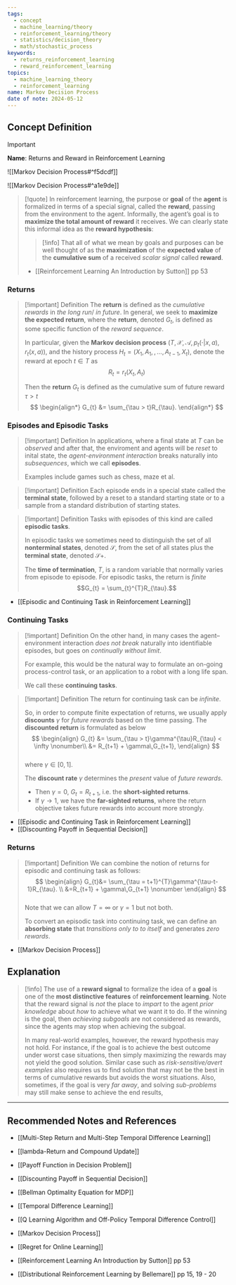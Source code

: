 ```yaml
---
tags:
  - concept
  - machine_learning/theory
  - reinforcement_learning/theory
  - statistics/decision_theory
  - math/stochastic_process
keywords:
  - returns_reinforcement_learning
  - reward_reinforcement_learning
topics:
  - machine_learning_theory
  - reinforcement_learning
name: Markov Decision Process
date of note: 2024-05-12
---
```


## Concept Definition

>[!important]
>**Name**: Returns and Reward in Reinforcement Learning

![[Markov Decision Process#^f5dcdf]]

![[Markov Decision Process#^a1e9de]]

>[!quote]
>In reinforcement learning, the purpose or **goal** of the **agent** is formalized in terms of a special signal, called the **reward**, passing from the environment to the agent. Informally, the agent’s goal is to **maximize the total amount of reward** it receives. We can clearly state this informal idea as the **reward hypothesis**:
>>[!info]
>>That all of what we mean by goals and purposes can be well thought of as the **maximization** of the **expected value** of the **cumulative sum** of a received *scalar signal* called **reward**.
>>
>- [[Reinforcement Learning An Introduction by Sutton]] pp 53

### Returns

>[!important] Definition
> The **return** is defined as the *cumulative rewards* in *the long run*/ *in future*. In general, we seek to **maximize the expected return**, where the **return**, denoted $G_t$, is defined as some specific function of the *reward sequence*.
> 
> In particular, given the **Markov decision process** $(T, \mathcal{X},\mathcal{A}, p_{t}(\cdot|x, a), r_{t}(x,a) )$,  and the history process $H_{t} = (X_{1}, A_{1}, \,{,}\ldots{,}\,A_{t-1}, X_{t})$, denote the reward at epoch $t\in T$ as $$R_{t} = r_{t}(X_{t}, A_{t})$$
> 
> Then the **return** $G_{t}$ is defined as the cumulative sum of future reward $\tau > t$
>$$  
> \begin{align*}
> G_{t} &= \sum_{\tau > t}R_{\tau}.
> \end{align*}
>$$
>


### Episodes and Episodic Tasks

>[!important] Definition
> In applications, where a final state at $T$ can be *observed* and after that, the enviroment and agents will be *reset* to inital state,  the *agent-environment interaction* breaks naturally into *subsequences*, which we call **episodes**. 
> 
> Examples include games such as chess, maze et al. 


>[!important] Definition
> Each episode ends in a special state called the **terminal state**, followed by a reset to a standard starting state or to a sample from a standard distribution of starting states. 


> [!important] Definition
> Tasks with episodes of this kind are called **episodic tasks**. 
> 
> In episodic tasks we sometimes need to distinguish the set of all **nonterminal states**, denoted $\mathcal{S}$, from the set of all states plus the **terminal state**, denoted $\mathcal{S}+$. 
> 
> The **time of termination**, $T$, is a random variable that normally varies from episode to episode. For episodic tasks,  the return is *finite* $$G_{t} = \sum_{t}^{T}R_{\tau}.$$

- [[Episodic and Continuing Task in Reinforcement Learning]]
### Continuing Tasks

>[!important] Definition
> On the other hand, in many cases the agent–environment interaction *does not break* naturally into identifiable episodes, but goes on *continually without limit*. 
> 
> For example, this would be the natural way to formulate an on-going process-control task, or an application to a robot with a long life span. 
> 
> We call these **continuing tasks**. 

>[!important] Definition
> The return for continuing task can be *infinite*. 
> 
> So, in order to compute finite expectation of returns, we usually apply **discounts** $\gamma$ for *future rewards* based on the time passing. The **discounted return** is formulated as below
> $$
> \begin{align}
> G_{t} &= \sum_{\tau > t}\gamma^{\tau}R_{\tau} < \infty \nonumber\\
> &= R_{t+1} + \gamma\,G_{t+1}, 
> \end{align}
>$$  
>where $\gamma \in [0,1]$. 
>
>The **discount rate** $\gamma$ determines the *present* value of *future rewards*. 
>- Then $\gamma =0$, $G_{t} = R_{t+1}$, i.e. the **short-sighted returns**. 
>- If $\gamma \rightarrow 1$, we have the **far-sighted returns**, where the return objective takes future rewards into account more strongly. 

- [[Episodic and Continuing Task in Reinforcement Learning]]
- [[Discounting Payoff in Sequential Decision]]
### Returns 

>[!important] Definition
> We can combine the notion of returns for episodic and continuing task as follows:
>$$ 
> \begin{align}
> G_{t}&= \sum_{\tau = t+1}^{T}\gamma^{\tau-t-1}R_{\tau}.  \\
> &=R_{t+1} + \gamma\,G_{t+1}  \nonumber
> \end{align}
>$$  
>Note that we can allow $T=\infty$ or $\gamma=1$ but not both. 
>
>To convert an episodic task into continuing task, we can define an **absorbing state** that *transitions only to to itself* and generates *zero rewards*. 

- [[Markov Decision Process]]



## Explanation

>[!info]
> The use of a **reward signal** to formalize the idea of a **goal** is one of the **most distinctive features** of **reinforcement learning**. Note that the reward signal is *not* the place to *impart* to the agent *prior knowledge* about *how* to achieve what we want it to do. If the winning is the goal, then *achieving subgoals* are not considered as rewards, since the agents may stop when achieving the subgoal. 
> 
> In many real-world examples, however, the reward hypothesis may not hold. For instance, if the goal is to achieve the best outcome under worst case situations, then simply maximizing the rewards may not yield the good solution. Similar case such as *risk-sensitive/avert examples* also requires us to find solution that may not be the best in terms of cumulative rewards but avoids the worst situations.  Also, sometimes, if the goal is very *far away*, and solving *sub-problems* may still make sense to achieve the end results, 



-----------
##  Recommended Notes and References


- [[Multi-Step Return and Multi-Step Temporal Difference Learning]]
- [[lambda-Return and Compound Update]]
- [[Payoff Function in Decision Problem]]
- [[Discounting Payoff in Sequential Decision]]


- [[Bellman Optimality Equation for MDP]]
- [[Temporal Difference Learning]]
- [[Q Learning Algorithm and Off-Policy Temporal Difference Control]]

- [[Markov Decision Process]]
- [[Regret for Online Learning]]


- [[Reinforcement Learning An Introduction by Sutton]] pp 53
- [[Distributional Reinforcement Learning by Bellemare]] pp 15, 19 - 20





